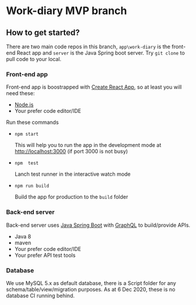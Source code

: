 # Work-diary MVP branch

## How to get started?
There are two main code repos in this branch, `app\work-diary` is the front-end React app and `server` is the Java Spring boot server. Try `git clone` to pull code to your local.

### Front-end app
Front-end app is boostrapped with [Create React App](https://github.com/facebook/create-react-app), so at least you will need these:
* [Node.js](https://nodejs.org/)
* Your prefer code editor/IDE

Run these commands
* `npm start`

  This will help you to run the app in the development mode at [http://localhost:3000](http://localhost:3000) (if port 3000 is not busy)
* `npm  test`

  Lanch test runner in the interactive watch mode
* `npm run build`

  Build the app for production to the `build` folder

### Back-end server
Back-end server uses [Java Spring Boot](https://spring.io/projects/spring-boot) with [GraphQL](https://graphql.org/) to build/provide APIs.
* Java 8
* maven
* Your prefer code editor/IDE
* Your prefer API test tools

### Database
We use MySQL 5.x as default database, there is a Script folder for any schema/table/view/migration purposes. As at 6 Dec 2020, these is no database CI running behind.
